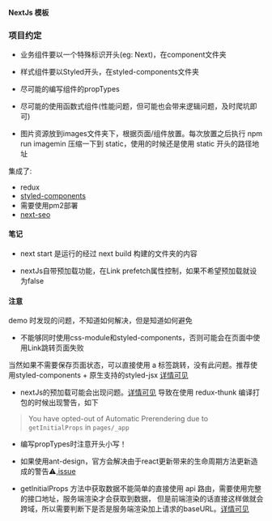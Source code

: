 #### NextJs 模板

### 项目约定

- 业务组件要以一个特殊标识开头(eg: Next)，在component文件夹

- 样式组件要以Styled开头，在styled-components文件夹

- 尽可能的编写组件的propTypes

- 尽可能的使用函数式组件(性能问题，但可能也会带来逻辑问题，及时爬坑即可)

- 图片资源放到images文件夹下，根据页面/组件放置。每次放置之后执行 npm run imagemin 压缩一下到 static，使用的时候还是使用 static 开头的路径地址

集成了:

- redux
- [styled-components](https://github.com/styled-components/styled-components)
- 需要使用pm2部署
- [next-seo](https://github.com/garmeeh/next-seo#title-template)

#### 笔记

- next start 是运行的经过 next build 构建的文件夹的内容

- nextJs自带预加载功能，在Link prefetch属性控制，如果不希望预加载就设为false

#### 注意

demo 时发现的问题，不知道如何解决，但是知道如何避免

- 不能够同时使用css-module和styled-components，否则可能会在页面中使用Link跳转页面失败

当然如果不需要保存页面状态，可以直接使用 a 标签跳转，没有此问题。推荐使用styled-components + 原生支持的styled-jsx
[详情可见](https://github.com/zeiit/next-plugns/issues/282#issuecomment-523696006)

- nextJs的预加载可能会出现问题。[详情可见](https://github.com/zeit/next.js/issues/7939#issuecomment-511019282)
导致在使用 redux-thunk 编译打包的时候出现警告，如下

 > You have opted-out of Automatic Prerendering due to `getInitialProps` in `pages/_app`

- 编写propTypes时注意开头小写！

- 如果使用ant-design，官方会解决由于react更新带来的生命周期方法更新造成的警告⚠,[issue](https://github.com/ant-design/ant-design/issues/9792) ️

- getInitialProps 方法中获取数据不能简单的直接使用 api 路由，需要使用完整的接口地址，服务端渲染才会获取到数据，  但是前端渲染的话直接这样做就会跨域，所以需要判断下是否是服务端渲染加上请求的baseURL。[详情可见](https://github.com/zeit/next.js/issues/5009)
